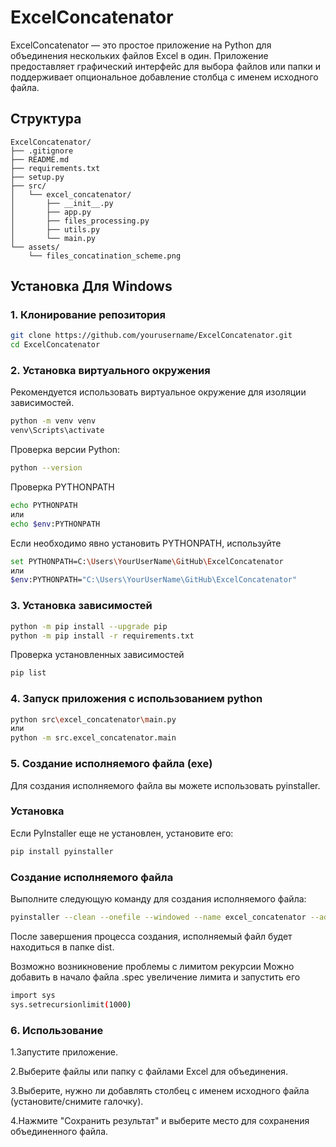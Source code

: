 # ExcelConcatenator
ExcelConcatenator — это простое приложение на Python для объединения нескольких файлов Excel в один. Приложение предоставляет графический интерфейс для выбора файлов или папки и поддерживает опциональное добавление столбца с именем исходного файла.
## Структура

```
ExcelConcatenator/
├── .gitignore
├── README.md
├── requirements.txt
├── setup.py
├── src/
│   └── excel_concatenator/
│       ├── __init__.py
│       ├── app.py
│       ├── files_processing.py
│       ├── utils.py
│       └── main.py
└── assets/
    └── files_concatination_scheme.png
```

## Установка Для Windows

### 1. Клонирование репозитория

```bash
git clone https://github.com/yourusername/ExcelConcatenator.git
cd ExcelConcatenator
```

### 2. Установка виртуального окружения
Рекомендуется использовать виртуальное окружение для изоляции зависимостей.
```bash
python -m venv venv
venv\Scripts\activate
```

Проверка версии Python:
```bash
python --version
```
Проверка PYTHONPATH
```bash
echo PYTHONPATH
или 
echo $env:PYTHONPATH
```
Если необходимо явно установить PYTHONPATH, используйте
```bash
set PYTHONPATH=C:\Users\YourUserName\GitHub\ExcelConcatenator
или
$env:PYTHONPATH="C:\Users\YourUserName\GitHub\ExcelConcatenator"
```

### 3. Установка зависимостей
```bash
python -m pip install --upgrade pip
python -m pip install -r requirements.txt
```

Проверка установленных зависимостей
```bash
pip list
```

### 4. Запуск приложения с использованием python

```bash
python src\excel_concatenator\main.py
или
python -m src.excel_concatenator.main
```
### 5. Создание исполняемого файла (exe)

Для создания исполняемого файла вы можете использовать pyinstaller.

### Установка
Если PyInstaller еще не установлен, установите его:
```bash
pip install pyinstaller
```

### Создание исполняемого файла
Выполните следующую команду для создания исполняемого файла:
```bash
pyinstaller --clean --onefile --windowed --name excel_concatenator --add-data "assets/files_concatination_scheme.png;assets" --exclude-module torch src\excel_concatenator\main.py
```
После завершения процесса создания, исполняемый файл будет находиться в папке dist.

Возможно возникновение проблемы с лимитом рекурсии
Можно добавить в начало файла .spec увеличение лимита и запустить его
```bash
import sys
sys.setrecursionlimit(1000)
```
### 6. Использование

 1.Запустите приложение.

 2.Выберите файлы или папку с файлами Excel для объединения.

 3.Выберите, нужно ли добавлять столбец с именем исходного файла (установите/снимите галочку).

 4.Нажмите "Сохранить результат" и выберите место для сохранения объединенного файла.

